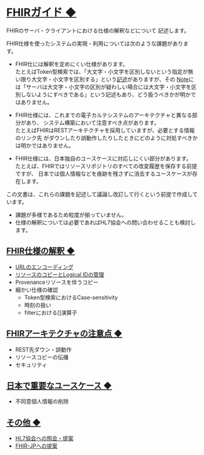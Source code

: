 <!-- -*- coding: utf-8-unix -*-)-->


# <a href="#FHIRガイド" name="FHIRガイド">FHIRガイド ◆</a>

FHIRのサーバ・クライアントにおける仕様の解釈などについて
記述します。

FHIR仕様を使ったシステムの実現・利用については次のような課題があります。

* FHIR仕には解釈を定めにくい仕様があります。  
たとえばToken型検索では、「大文字・小文字を区別しないという指定が無い限り大文字・小文字を区別する」という[記述](https://hl7.org/fhir/R4/search.html#:~:text=Match%20is%20case%20sensitive,CodeSystem.caseSensitive%29 )がありますが、その
[Note](https://hl7.org/fhir/R4/search.html#:~:text=When%20in%20doubt,excluding%20desired%20behavior.  )には「サーバは大文字・小文字の区別が疑わしい場合には大文字・小文字を区別しないようにすべきである」という記述もあり、どう扱うべきかが明かではありません。

* FHIR仕様には、これまでの電子カルテシステムのアーキテクチャと異なる部分があり、
システム構築において注意すべき点があります。  
たとえばFHIRはRESTアーキテクチャを採用していますが、必要とする情報のリンク先
がダウンしたり誤動作したりしたときにどのように対処すべきかは明かではありません。

* FHIR仕様には、日本独自のユースケースに対応しにくい部分があります。
たとえば、FHIRではリソースリポジトリのすべての改変履歴を保存する前提ですが、
日本では個人情報などを痕跡を残さずに消去するユースケースが存在します。

この文書は、これらの課題を記述して議論し改訂して行くという前提で作成しています。

* 課題が多様であるため粒度が揃っていません。
* 仕様の解釈については必要であればHL7協会への問い合わせることも検討します。


## <a href="#FHIR仕様の解釈" name="FHIR仕様の解釈">FHIR仕様の解釈 ◆</a>

* [URLのエンコーディング](url.md)
* [リソースのコピーとLogical IDの管理](logicalId.md)
* Provenanceリソースを伴うコピー
* 細かい仕様の確認
    * Token型検索におけるCase-sensitivity
    * 時刻の扱い
    * filterにおける[]演算子

## <a href="#FHIRアーキテクチャの注意点" name="FHIRアーキテクチャの注意点">FHIRアーキテクチャの注意点 ◆</a>

* REST先ダウン・誤動作
* リソースコピーの伝播
* セキュリティ

## <a href="#日本で重要なユースケース" name="日本で重要なユースケース">日本で重要なユースケース ◆</a>

* 不同意個人情報の削除

## <a href="#その他" name="その他">その他 ◆</a>

* [HL7協会への照会・提案](hl7question.md)
* [FHIR-JPへの提案](fhirjpIdea.md)



